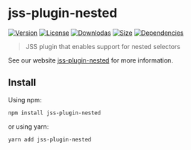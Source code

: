 # jss-plugin-nested

[![Version](https://img.shields.io/npm/v/jss-plugin-nested.svg?style=flat)](https://npmjs.org/package/jss-plugin-nested)
[![License](https://img.shields.io/npm/l/jss-plugin-nested.svg?style=flat)](https://github.com/cssinjs/jss/blob/master/LICENSE)
[![Downlodas](https://img.shields.io/npm/dm/jss-plugin-nested.svg?style=flat)](https://npmjs.org/package/jss-plugin-nested)
[![Size](https://img.shields.io/bundlephobia/minzip/jss-plugin-nested.svg?style=flat)](https://npmjs.org/package/jss-plugin-nested)
[![Dependencies](https://img.shields.io/david/cssinjs/jss.svg?path=packages%2Fjss-plugin-nested&style=flat)](https://npmjs.org/package/jss-plugin-nested)

> JSS plugin that enables support for nested selectors

See our website [jss-plugin-nested](https://cssinjs.org/jss-plugin-nested?v=v10.9.1-alpha.0) for more information.

## Install

Using npm:

```sh
npm install jss-plugin-nested
```

or using yarn:

```sh
yarn add jss-plugin-nested
```

